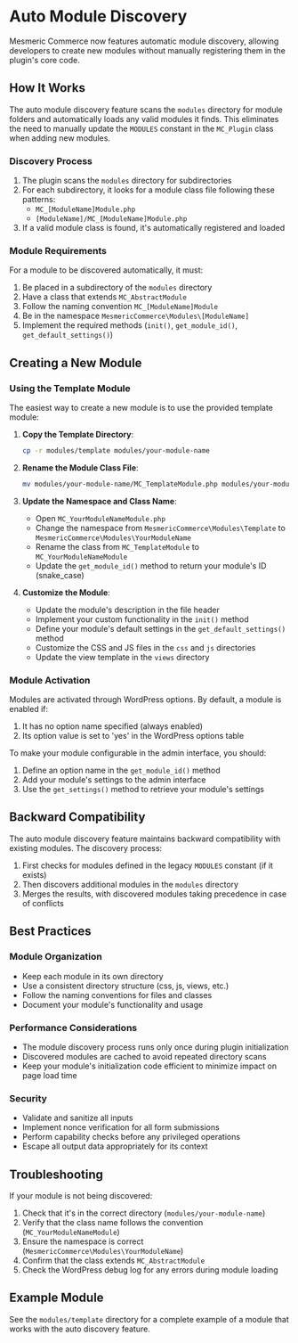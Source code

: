 # Auto Module Discovery

Mesmeric Commerce now features automatic module discovery, allowing developers to create new modules without manually registering them in the plugin's core code.

## How It Works

The auto module discovery feature scans the `modules` directory for module folders and automatically loads any valid modules it finds. This eliminates the need to manually update the `MODULES` constant in the `MC_Plugin` class when adding new modules.

### Discovery Process

1. The plugin scans the `modules` directory for subdirectories
2. For each subdirectory, it looks for a module class file following these patterns:
   - `MC_[ModuleName]Module.php`
   - `[ModuleName]/MC_[ModuleName]Module.php`
3. If a valid module class is found, it's automatically registered and loaded

### Module Requirements

For a module to be discovered automatically, it must:

1. Be placed in a subdirectory of the `modules` directory
2. Have a class that extends `MC_AbstractModule`
3. Follow the naming convention `MC_[ModuleName]Module`
4. Be in the namespace `MesmericCommerce\Modules\[ModuleName]`
5. Implement the required methods (`init()`, `get_module_id()`, `get_default_settings()`)

## Creating a New Module

### Using the Template Module

The easiest way to create a new module is to use the provided template module:

1. **Copy the Template Directory**:
   ```bash
   cp -r modules/template modules/your-module-name
   ```

2. **Rename the Module Class File**:
   ```bash
   mv modules/your-module-name/MC_TemplateModule.php modules/your-module-name/MC_YourModuleNameModule.php
   ```

3. **Update the Namespace and Class Name**:
   - Open `MC_YourModuleNameModule.php`
   - Change the namespace from `MesmericCommerce\Modules\Template` to `MesmericCommerce\Modules\YourModuleName`
   - Rename the class from `MC_TemplateModule` to `MC_YourModuleNameModule`
   - Update the `get_module_id()` method to return your module's ID (snake_case)

4. **Customize the Module**:
   - Update the module's description in the file header
   - Implement your custom functionality in the `init()` method
   - Define your module's default settings in the `get_default_settings()` method
   - Customize the CSS and JS files in the `css` and `js` directories
   - Update the view template in the `views` directory

### Module Activation

Modules are activated through WordPress options. By default, a module is enabled if:

1. It has no option name specified (always enabled)
2. Its option value is set to 'yes' in the WordPress options table

To make your module configurable in the admin interface, you should:

1. Define an option name in the `get_module_id()` method
2. Add your module's settings to the admin interface
3. Use the `get_settings()` method to retrieve your module's settings

## Backward Compatibility

The auto module discovery feature maintains backward compatibility with existing modules. The discovery process:

1. First checks for modules defined in the legacy `MODULES` constant (if it exists)
2. Then discovers additional modules in the `modules` directory
3. Merges the results, with discovered modules taking precedence in case of conflicts

## Best Practices

### Module Organization

- Keep each module in its own directory
- Use a consistent directory structure (css, js, views, etc.)
- Follow the naming conventions for files and classes
- Document your module's functionality and usage

### Performance Considerations

- The module discovery process runs only once during plugin initialization
- Discovered modules are cached to avoid repeated directory scans
- Keep your module's initialization code efficient to minimize impact on page load time

### Security

- Validate and sanitize all inputs
- Implement nonce verification for all form submissions
- Perform capability checks before any privileged operations
- Escape all output data appropriately for its context

## Troubleshooting

If your module is not being discovered:

1. Check that it's in the correct directory (`modules/your-module-name`)
2. Verify that the class name follows the convention (`MC_YourModuleNameModule`)
3. Ensure the namespace is correct (`MesmericCommerce\Modules\YourModuleName`)
4. Confirm that the class extends `MC_AbstractModule`
5. Check the WordPress debug log for any errors during module loading

## Example Module

See the `modules/template` directory for a complete example of a module that works with the auto discovery feature.
